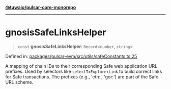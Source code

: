 [**@tuwaio/pulsar-core-monorepo**](../../../README.md)

***

# gnosisSafeLinksHelper

> `const` **gnosisSafeLinksHelper**: `Record`\<`number`, `string`\>

Defined in: [packages/pulsar-evm/src/utils/safeConstants.ts:25](https://github.com/TuwaIO/pulsar-core/blob/0ac47fbd71e3f16b6f165721254c65739d8470fd/packages/pulsar-evm/src/utils/safeConstants.ts#L25)

A mapping of chain IDs to their corresponding Safe web application URL prefixes.
Used by selectors like `selectTxExplorerLink` to build correct links for Safe transactions.
The prefixes (e.g., 'eth:', 'gor:') are part of the Safe URL scheme.
